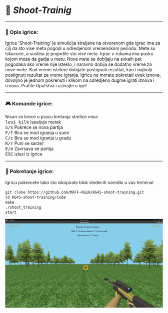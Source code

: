 # :gun: _Shoot-Trainig_
___

### :memo: Opis igrice:
Igrica 'Shoot-Training' je simulicija streljane na otvorenom gde igrac ima za cilj da sto vise meta pogodi u odredjenom vremenskom periodu. Mete su iskacuce, a sustina je pogodite sto vise meta. Igrac u rukama ima pusku
kojom moze da gadja u metu. Nove mete se dobijaju na svkaih pet pogodaka ako vreme nije isteklo, i naravno dobija se dodatno vreme za nove mete. Kad vreme istekne dobijate postignuti rezultat, kao i najbolji postignuti rezultat za vreme igranja. Igricu ne morate pokretati uvek iznova, dovoljno je jednom pokrenuti i klikom na odredjeno dugme igrati iznova i iznova. Pratite Uputstva i uzivajte u igri!
___

### :video_game: Komande igrice:
Nisan se krece u pracu kretanja strelice misa <br>
<kbd>levi kilk</kbd> ispaljuje metak <br>
<kbd>S/s</kbd> Pokrece se nova partija <br>
<kbd>F/f</kbd> Bira se mod igranja u sumi <br>
<kbd>C/c</kbd> Bira se mod igranja u gradu <br>
<kbd>R/r</kbd> Puni se sarzer <br>
<kbd>E/e</kbd> Zavrsava se partija <br>
<kbd>ESC</kbd> izlazi iz igrice 
___

### :wrench: Pokretanje igrice:
Igricu pokrecete tako sto iskopirate blok sledecih naredbi u vas terminal 
```shell
git clone https://github.com/MATF-RG19/RG45-shoot-training.git
cd RG45-shoot-training/Code
make
./shoot_training 
start
```


![kraj](https://github.com/MATF-RG19/RG45-shoot-training/blob/master/Screenshots/07-kraj.gif)
